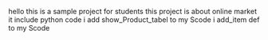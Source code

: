 hello
this is a sample project for students
this project is about online market 
it include python code 
i add show_Product_tabel to my Scode
i add_item def to my Scode
